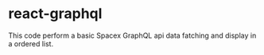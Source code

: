 # react-graphql

This code perform a basic Spacex GraphQL api data fatching and display in a ordered list.
